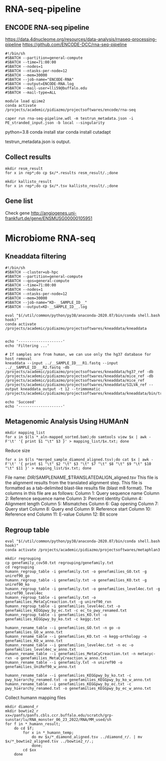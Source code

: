 # RNA-seq-pipeline
## ENCODE RNA-seq pipeline
https://data.4dnucleome.org/resources/data-analysis/rnaseq-processing-pipeline
https://github.com/ENCODE-DCC/rna-seq-pipeline

```
#!/bin/sh
#SBATCH --partition=general-compute
#SBATCH --time=71:00:00
#SBATCH --nodes=1
#SBATCH --ntasks-per-node=12
#SBATCH --mem=30000
#SBATCH --job-name="ENCODE-RNA"
#SBATCH --output=ENCODE-RNA.log
#SBATCH --mail-user=lli59@buffalo.edu
#SBATCH --mail-type=ALL

module load qiime2
conda activate /projects/academic/pidiazmo/projectsoftwares/encode/rna-seq

caper run rna-seq-pipeline.wdl -m testrun_metadata.json -i PE_stranded_input.json -b local --singularity

```

python=3.8
conda install star
conda install cutadapt

testrun_metadata.json is output.

## Collect results
```
mkdir resm_result
for x in rep*;do cp $x/*.results resm_result/.;done
```
```
mkdir kallisto_result
for x in rep*;do cp $x/*.tsv kallisto_result/.;done
```
## Gene list
Check gene http://angiogenes.uni-frankfurt.de/gene/ENSMUSG00000105951

# Microbiome RNA-seq
## Kneaddata filtering
```
#!/bin/sh
#SBATCH --cluster=ub-hpc
#SBATCH --partition=general-compute
#SBATCH --qos=general-compute
#SBATCH --time=71:00:00
#SBATCH --nodes=1
#SBATCH --ntasks-per-node=12
#SBATCH --mem=30000
#SBATCH --job-name="KD-__SAMPLE_ID__"
#SBATCH --output=KD-__SAMPLE_ID__.log

eval "$(/util/common/python/py38/anaconda-2020.07/bin/conda shell.bash hook)"
conda activate /projects/academic/pidiazmo/projectsoftwares/kneaddata/kneaddata


echo '--------------------'
echo 'Filtering ...'

# If samples are from human, we can use only the hg37 database for host removal
kneaddata --input ../__SAMPLE_ID___R1.fastq --input ../__SAMPLE_ID___R2.fastq -db /projects/academic/pidiazmo/projectsoftwares/kneaddata/hg37_ref -db /projects/academic/pidiazmo/projectsoftwares/kneaddata/mice_ref -db /projects/academic/pidiazmo/projectsoftwares/kneaddata/mice_ref  /projects/academic/pidiazmo/projectsoftwares/kneaddata/SILVA_ref --output kneaddata_output -t 12 --trimmomatic /projects/academic/pidiazmo/projectsoftwares/kneaddata/kneaddata/bin/trimmomatic

echo 'Succeed'
echo '--------------------'

```
## Metagenomic Analysis Using HUMAnN
```
mkdir mapping_list
for x in $(ls *_aln-mapped_sorted.bam);do samtools view $x | awk -F'\t' '{ print $1 "\t" $3 }' > mapping_list/$x.txt; done
```
Reduce size
```
for x in $(ls *merged_sample_diamond_aligned.tsv);do cat $x | awk -F'\t' '{ print $1 "\t" $2 "\t" $3 "\t" $7 "\t" $8 "\t" $9 "\t" $10 "\t" $11 }' > mapping_list/$x.txt; done
```
File name: $DIR/$SAMPLENAME_$TRANSLATEDALIGN_aligned.tsv
This file is the alignment results from the translated alignment step.
This file is formatted as a tab-delimited blast-like results file (blast m8 format).
The columns in this file are as follows:
Column 1: Query sequence name
Column 2: Reference sequence name
Column 3: Percent identity
Column 4: Alignment length
Column 5: Mismatches
Column 6: Gap opening
Column 7: Query start
Column 8: Query end
Column 9: Reference start
Column 10: Reference end
Column 11: E-value
Column 12: Bit score
## Regroup table
```
eval "$(/util/common/python/py38/anaconda-2020.07/bin/conda shell.bash hook)"
conda activate /projects/academic/pidiazmo/projectsoftwares/metaphlan3

mkdir regrouping
cp genefamily_cov50.txt regrouping/genefamily.txt
cd regrouping
humann_regroup_table -i genefamily.txt -o genefamilies_GO.txt -g uniref90_go
humann_regroup_table -i genefamily.txt -o genefamilies_KO.txt -g uniref90_ko
humann_regroup_table -i genefamily.txt -o genefamilies_level4ec.txt -g uniref90_level4ec
humann_regroup_table -i genefamily.txt -o genefamilies_MetaCyCreaction.txt -g uniref90_rxn
humann_regroup_table -i genefamilies_level4ec.txt -o genefamilies_KEGGpwy_by_ec.txt -c ec_to_pwy_renamed.txt
humann_regroup_table -i genefamilies_KO.txt -o genefamilies_KEGGpwy_by_ko.txt -c keggc.txt

humann_rename_table --i genefamilies_GO.txt -n go -o genefamilies_GO_w_anno.txt
humann_rename_table --i genefamilies_KO.txt -n kegg-orthology -o genefamilies_KO_w_anno.txt
humann_rename_table --i genefamilies_level4ec.txt -n ec -o genefamilies_level4ec_w_anno.txt
humann_rename_table --i genefamilies_MetaCyCreaction.txt -n metacyc-rxn -o genefamilies_MetaCyCreaction_w_anno.txt
humann_rename_table --i genefamily.txt -n uniref90 -o genefamilies_UniRef90_w_anno.txt

humann_rename_table --i genefamilies_KEGGpwy_by_ko.txt -c pwy_hierarchy_renamed.txt -o genefamilies_KEGGpwy_by_ko_w_anno.txt
humann_rename_table --i genefamilies_KEGGpwy_by_ec.txt -c pwy_hierarchy_renamed.txt -o genefamilies_KEGGpwy_by_ec_w_anno.txt

```
Collect humann mapping files
```
mkdir diamond_r
mkdir bowtie2_r
xx=/panfs/panfs.cbls.ccr.buffalo.edu/scratch/grp-sunstar/lu/RNA_monster_06_23_2022/RNA/MM_used/sh
for f in *_humann_result;
    do cd $f;
        for x in *_humann_temp;
            do mv $x/*_diamond_aligned.tsv ../diamond_r/. | mv $x/*_bowtie2_aligned.tsv ../bowtie2_r/.;
            done;
        cd $xx
    done
```
